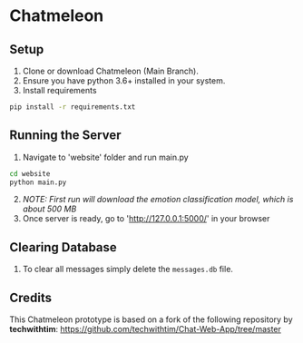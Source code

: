 # Chatmeleon

## Setup
1. Clone or download Chatmeleon (Main Branch).
2. Ensure you have python 3.6+ installed in your system.
3. Install requirements
```bash
pip install -r requirements.txt
```

## Running the Server
1. Navigate to 'website' folder and run main.py
```bash
cd website
python main.py
```
2. *NOTE: First run will download the emotion classification model, which is about 500 MB*
3. Once server is ready, go to 'http://127.0.0.1:5000/' in your browser

## Clearing Database
1. To clear all messages simply delete the `messages.db` file.

## Credits

This Chatmeleon prototype is based on a fork of the following repository by **techwithtim**:
https://github.com/techwithtim/Chat-Web-App/tree/master
